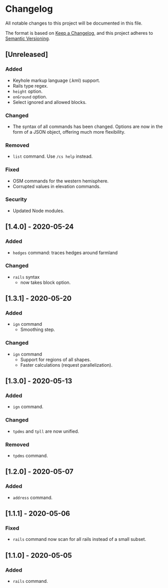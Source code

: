 # Changelog
All notable changes to this project will be documented in this file.

The format is based on [Keep a Changelog](https://keepachangelog.com/en/1.0.0/),
and this project adheres to [Semantic Versioning](https://semver.org/spec/v2.0.0.html).

<!-- ## [Unreleased]

### Added
### Changed
### Deprecated
### Removed
### Fixed
### Security -->

## [Unreleased]

### Added

- Keyhole markup language (.kml) support.
- Rails type regex.
- `height` option.
- `onGround` option.
- Select ignored and allowed blocks.

### Changed

- The syntax of all commands has been changed. Options are now in the form of a JSON object, offering much more flexibility.

### Removed

- `list` command. Use `/cs help` instead.

### Fixed

- OSM commands for the western hemisphere.
- Corrupted values in elevation commands.

### Security 

- Updated Node modules.

## [1.4.0] - 2020-05-24

### Added

- `hedges` command: traces hedges around farmland

### Changed

- `rails` syntax
  - now takes block option.

## [1.3.1] - 2020-05-20

### Added

- `ign` command
  - Smoothing step.

### Changed

- `ign` command
  - Support for regions of all shapes.
  - Faster calculations (request parallelization).


## [1.3.0] - 2020-05-13

### Added

- `ign` command.

### Changed

- `tpdms` and `tpll` are now unified.

### Removed

- `tpdms` command.


## [1.2.0] - 2020-05-07

### Added

- `address` command.
  

## [1.1.1] - 2020-05-06

### Fixed

- `rails` command now scan for all rails instead of a small subset.


## [1.1.0] - 2020-05-05

### Added

- `rails` command.
